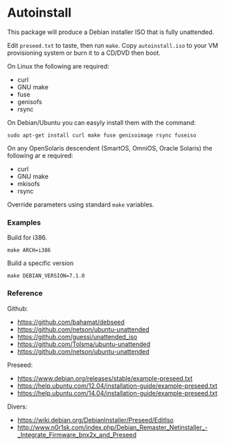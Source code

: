 # Autoinstall

This package will produce a Debian installer ISO that is fully unattended.

Edit `preseed.txt` to taste, then run `make`. Copy `autoinstall.iso` to your VM provisioning system or burn it to a CD/DVD then boot.

On Linux the following are required:

* curl
* GNU make
* fuse
* genisofs
* rsync

On Debian/Ubuntu you can easyly install them with the command:

	sudo apt-get install curl make fuse genisoimage rsync fuseiso

On any OpenSolaris descendent (SmartOS, OmniOS, Oracle Solaris) the following ar
e required:

* curl
* GNU make
* mkisofs
* rsync

Override parameters using standard `make` variables.

### Examples

Build for i386.

    make ARCH=i386

Build a specific version

    make DEBIAN_VERSION=7.1.0

### Reference

Github:
* https://github.com/bahamat/debseed
* https://github.com/netson/ubuntu-unattended
* https://github.com/guessi/unattended_iso
* https://github.com/Tolsma/ubuntu-unattended
* https://github.com/netson/ubuntu-unattended

Preseed:
* https://www.debian.org/releases/stable/example-preseed.txt
* https://help.ubuntu.com/12.04/installation-guide/example-preseed.txt
* https://help.ubuntu.com/14.04/installation-guide/example-preseed.txt 

Divers:
* https://wiki.debian.org/DebianInstaller/Preseed/EditIso
* http://www.n0r1sk.com/index.php/Debian_Remaster_Netinstaller_-_Integrate_Firmware_bnx2x_and_Preseed

